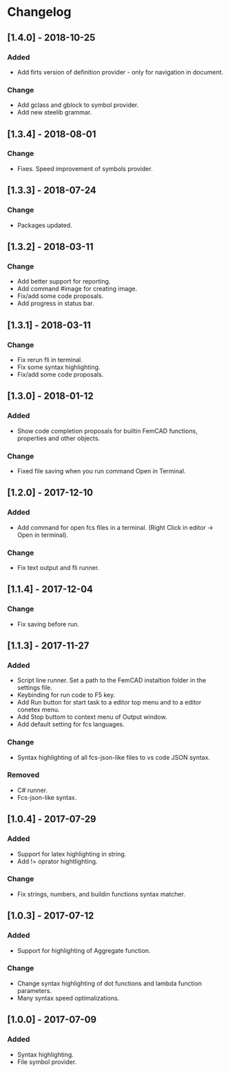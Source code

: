 # Changelog

## [1.4.0] - 2018-10-25

### Added
- Add firts version of definition provider - only for navigation in document.

### Change
- Add gclass and gblock to symbol provider.
- Add new steelib grammar.

## [1.3.4] - 2018-08-01

### Change
- Fixes. Speed improvement of symbols provider.

## [1.3.3] - 2018-07-24

### Change
- Packages updated.

## [1.3.2] - 2018-03-11

### Change
- Add better support for reporting.
- Add command #image for creating image.
- Fix/add some code proposals.
- Add progress in status bar.

## [1.3.1] - 2018-03-11

### Change
- Fix rerun fli in terminal.
- Fix some syntax highlighting.
- Fix/add some code proposals.


## [1.3.0] - 2018-01-12

### Added
- Show code completion proposals for builtin FemCAD functions, properties and other objects.

### Change
- Fixed file saving when you run command Open in Terminal.



## [1.2.0] - 2017-12-10

### Added
- Add command for open fcs files in a terminal. (Right Click in editor -> Open in terminal).

### Change
- Fix text output and fli runner.



## [1.1.4] - 2017-12-04

### Change
- Fix saving before run.

## [1.1.3] - 2017-11-27

### Added
- Script line runner. Set a path to the FemCAD instaltion folder in the settings file. 
- Keybinding for run code to F5 key.
- Add Run button for start task to a editor top menu and to a editor conetex menu.
- Add Stop buttom to context menu of Output window.
- Add default setting for fcs languages.

### Change
- Syntax highlighting of all fcs-json-like files to vs code JSON syntax.

### Removed
- C# runner.
- Fcs-json-like syntax.



## [1.0.4] - 2017-07-29

### Added
- Support for latex highlighting in string.
- Add != oprator hightlighting.

### Change
- Fix strings, numbers, and buildin functions syntax matcher.



## [1.0.3] - 2017-07-12

### Added
- Support for highlighting of Aggregate function.

### Change
- Change syntax highlighting of dot functions and lambda function parameters.
- Many syntax speed optimalizations.



## [1.0.0] - 2017-07-09
### Added
- Syntax highlighting.
- File symbol provider.
